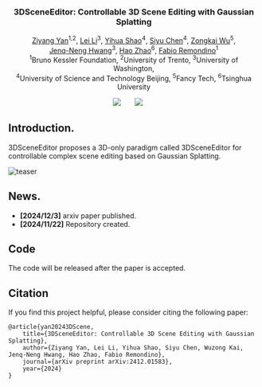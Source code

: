 

<p align="center">
<!--   <img src="docs/figs/logo.png" align="center" width="50%"> -->
  
  <h3 align="center"><strong>3DSceneEditor: Controllable 3D Scene Editing with Gaussian Splatting</strong></h3>

  <p align="center">
        <p align="center">
            <span class="author-block">
              <a href="https://ziyangyan.github.io/">Ziyang Yan</a><sup>1,2</sup>,</span>
            <span class="author-block">
              <a href="https://scholar.google.com.hk/citations?hl=en&user=DOyVxx0AAAAJ&view_op=list_works&sortby=pubdate/">Lei Li</a><sup>3</sup>,</span>
            <span class="author-block">
              <a href="https://www.researchgate.net/scientific-contributions/Yihua-Shao-2292713829/">Yihua Shao</a><sup>4</sup>,
            </span>
            <span class="author-block">
              <a href="https://scholar.google.com/citations?user=0Z63-MAAAAAJ&hl=en/">Siyu Chen</a><sup>4</sup>,
            </span>
            <span class="author-block">
              <a href="https://scholar.google.com/citations?user=xevH6nEAAAAJ&hl=en/">Zongkai Wu</a><sup>5</sup>, 
            </span>
            <br>
            <span class="author-block">
              <a href="https://people.ece.uw.edu/hwang/">Jenq-Neng Hwang</a><sup>3</sup>,
            </span>
            <span class="author-block">
              <a href="https://sites.google.com/view/fromandto">Hao Zhao</a><sup>6</sup>,
            </span>
            <span class="author-block">
              <a href="https://3dom.fbk.eu/people/profile/remondino">Fabio Remondino</a><sup>1</sup></span>
            <br>
            <span class="author-block"><sup>1</sup>Bruno Kessler Foundation, </span>
            <span class="author-block"><sup>2</sup>University of Trento, </span>
            <span class="author-block"><sup>3</sup>University of Washington, </span>
            <br>
            <span class="author-block"><sup>4</sup>University of Science and Technology Beijing, </span>
            <span class="author-block"><sup>5</sup>Fancy Tech, </span>
            <span class="author-block"><sup>6</sup>Tsinghua University</span>
        </p>

</p>

<div align="center">

<a href='https://arxiv.org/abs/2412.01583'><img src='https://img.shields.io/badge/arXiv-2311.14521-b31b1b.svg'></a> &nbsp;&nbsp;&nbsp;&nbsp;&nbsp;
 <a href='https://ziyangyan.github.io/3DSceneEditor/'><img src='https://img.shields.io/badge/Project-Page-Green'></a> &nbsp;&nbsp;&nbsp;&nbsp;&nbsp;

</div>

## Introduction.
3DSceneEditor proposes a 3D-only paradigm called 3DSceneEditor for controllable complex scene editing based on Gaussian Splatting.

![teaser](./assets/motivation_final.png)

## News.
- **[2024/12/3]** arxiv paper published.
- **[2024/11/22]** Repository created.

## Code

The code will be released after the paper is accepted.

## Citation

If you find this project helpful, please consider citing the following paper:
```
@article{yan20243DScene,
    title={3DSceneEditor: Controllable 3D Scene Editing with Gaussian Splatting},
    author={Ziyang Yan, Lei Li, Yihua Shao, Siyu Chen, Wuzong Kai, Jenq-Neng Hwang, Hao Zhao, Fabio Remondino},
    journal={arXiv preprint arXiv:2412.01583},
    year={2024}
}
```

